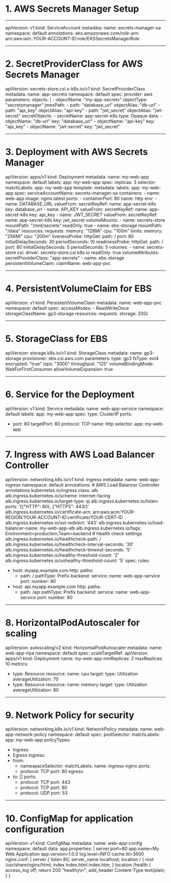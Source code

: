 # 1. AWS Secrets Manager Setup
---
apiVersion: v1
kind: ServiceAccount
metadata:
  name: secrets-manager-sa
  namespace: default
  annotations:
    eks.amazonaws.com/role-arn: arn:aws:iam::YOUR-ACCOUNT-ID:role/EKSSecretsManagerRole

---
# 2. SecretProviderClass for AWS Secrets Manager
apiVersion: secrets-store.csi.x-k8s.io/v1
kind: SecretProviderClass
metadata:
  name: app-secrets
  namespace: default
spec:
  provider: aws
  parameters:
    objects: |
      - objectName: "my-app-secrets"
        objectType: "secretsmanager"
        jmesPath:
          - path: "database_url"
            objectAlias: "db-url"
          - path: "api_key"
            objectAlias: "api-key"
          - path: "jwt_secret"
            objectAlias: "jwt-secret"
  secretObjects:
    - secretName: app-secret-k8s
      type: Opaque
      data:
        - objectName: "db-url"
          key: "database_url"
        - objectName: "api-key"
          key: "api_key"
        - objectName: "jwt-secret"
          key: "jwt_secret"

---
# 3. Deployment with AWS Secrets Manager
apiVersion: apps/v1
kind: Deployment
metadata:
  name: my-web-app
  namespace: default
  labels:
    app: my-web-app
spec:
  replicas: 3
  selector:
    matchLabels:
      app: my-web-app
  template:
    metadata:
      labels:
        app: my-web-app
    spec:
      serviceAccountName: secrets-manager-sa
      containers:
      - name: web-app
        image: nginx:latest
        ports:
        - containerPort: 80
          name: http
        env:
        - name: DATABASE_URL
          valueFrom:
            secretKeyRef:
              name: app-secret-k8s
              key: database_url
        - name: API_KEY
          valueFrom:
            secretKeyRef:
              name: app-secret-k8s
              key: api_key
        - name: JWT_SECRET
          valueFrom:
            secretKeyRef:
              name: app-secret-k8s
              key: jwt_secret
        volumeMounts:
        - name: secrets-store
          mountPath: "/mnt/secrets"
          readOnly: true
        - name: ebs-storage
          mountPath: "/data"
        resources:
          requests:
            memory: "128Mi"
            cpu: "100m"
          limits:
            memory: "256Mi"
            cpu: "200m"
        livenessProbe:
          httpGet:
            path: /
            port: 80
          initialDelaySeconds: 30
          periodSeconds: 10
        readinessProbe:
          httpGet:
            path: /
            port: 80
          initialDelaySeconds: 5
          periodSeconds: 5
      volumes:
      - name: secrets-store
        csi:
          driver: secrets-store.csi.k8s.io
          readOnly: true
          volumeAttributes:
            secretProviderClass: "app-secrets"
      - name: ebs-storage
        persistentVolumeClaim:
          claimName: web-app-pvc

---
# 4. PersistentVolumeClaim for EBS
apiVersion: v1
kind: PersistentVolumeClaim
metadata:
  name: web-app-pvc
  namespace: default
spec:
  accessModes:
    - ReadWriteOnce
  storageClassName: gp3-storage
  resources:
    requests:
      storage: 20Gi

---
# 5. StorageClass for EBS
apiVersion: storage.k8s.io/v1
kind: StorageClass
metadata:
  name: gp3-storage
provisioner: ebs.csi.aws.com
parameters:
  type: gp3
  fsType: ext4
  encrypted: "true"
  iops: "3000"
  throughput: "125"
volumeBindingMode: WaitForFirstConsumer
allowVolumeExpansion: true

---
# 6. Service for the Deployment
apiVersion: v1
kind: Service
metadata:
  name: web-app-service
  namespace: default
  labels:
    app: my-web-app
spec:
  type: ClusterIP
  ports:
  - port: 80
    targetPort: 80
    protocol: TCP
    name: http
  selector:
    app: my-web-app

---
# 7. Ingress with AWS Load Balancer Controller
apiVersion: networking.k8s.io/v1
kind: Ingress
metadata:
  name: web-app-ingress
  namespace: default
  annotations:
    # AWS Load Balancer Controller annotations
    kubernetes.io/ingress.class: alb
    alb.ingress.kubernetes.io/scheme: internet-facing
    alb.ingress.kubernetes.io/target-type: ip
    alb.ingress.kubernetes.io/listen-ports: '[{"HTTP": 80}, {"HTTPS": 443}]'
    alb.ingress.kubernetes.io/certificate-arn: arn:aws:acm:YOUR-REGION:YOUR-ACCOUNT-ID:certificate/YOUR-CERT-ID
    alb.ingress.kubernetes.io/ssl-redirect: '443'
    alb.ingress.kubernetes.io/load-balancer-name: my-web-app-alb
    alb.ingress.kubernetes.io/tags: Environment=production,Team=backend
    # Health check settings
    alb.ingress.kubernetes.io/healthcheck-path: /
    alb.ingress.kubernetes.io/healthcheck-interval-seconds: '30'
    alb.ingress.kubernetes.io/healthcheck-timeout-seconds: '5'
    alb.ingress.kubernetes.io/healthy-threshold-count: '2'
    alb.ingress.kubernetes.io/unhealthy-threshold-count: '5'
spec:
  rules:
  - host: myapp.example.com
    http:
      paths:
      - path: /
        pathType: Prefix
        backend:
          service:
            name: web-app-service
            port:
              number: 80
  - host: api.myapp.example.com
    http:
      paths:
      - path: /api
        pathType: Prefix
        backend:
          service:
            name: web-app-service
            port:
              number: 80

---
# 8. HorizontalPodAutoscaler for scaling
apiVersion: autoscaling/v2
kind: HorizontalPodAutoscaler
metadata:
  name: web-app-hpa
  namespace: default
spec:
  scaleTargetRef:
    apiVersion: apps/v1
    kind: Deployment
    name: my-web-app
  minReplicas: 2
  maxReplicas: 10
  metrics:
  - type: Resource
    resource:
      name: cpu
      target:
        type: Utilization
        averageUtilization: 70
  - type: Resource
    resource:
      name: memory
      target:
        type: Utilization
        averageUtilization: 80

---
# 9. Network Policy for security
apiVersion: networking.k8s.io/v1
kind: NetworkPolicy
metadata:
  name: web-app-network-policy
  namespace: default
spec:
  podSelector:
    matchLabels:
      app: my-web-app
  policyTypes:
  - Ingress
  - Egress
  ingress:
  - from:
    - namespaceSelector:
        matchLabels:
          name: ingress-nginx
    ports:
    - protocol: TCP
      port: 80
  egress:
  - to: []
    ports:
    - protocol: TCP
      port: 443
    - protocol: TCP
      port: 80
    - protocol: UDP
      port: 53

---
# 10. ConfigMap for application configuration
apiVersion: v1
kind: ConfigMap
metadata:
  name: web-app-config
  namespace: default
data:
  app.properties: |
    server.port=80
    app.name=My Web Application
    app.version=1.0.0
    log.level=INFO
    cache.ttl=3600
  nginx.conf: |
    server {
        listen 80;
        server_name localhost;
        location / {
            root /usr/share/nginx/html;
            index index.html index.htm;
        }
        location /health {
            access_log off;
            return 200 "healthy\n";
            add_header Content-Type text/plain;
        }
    }